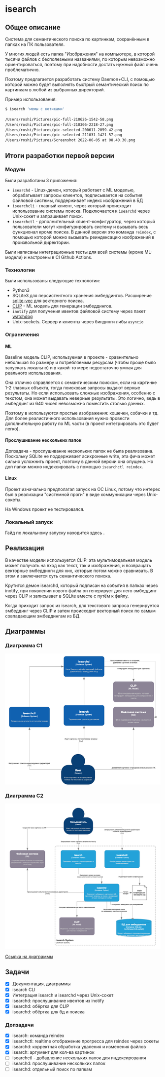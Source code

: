 # isearch 

## Общее описание 

Система для семантического поиска по картинкам, сохранённым в папках на ПК пользователя. 

У многих людей есть папка "Изображения" на компьютере, в которой тысячи файлов с бесполезными названиями, по которым невозможно ориентироваться, поэтому при надобности достать нужный файл очень проблематично. 

Поэтому предлагается разработать систему Daemon+CLI, с помощью которой можно будет выполнять быстрый семантический поиск по картинкам в любой из выбранных директорий. 

Пример использования: 
```bash 
$ isearch 'мемы с котиками' 

/Users/roshi/Pictures/pic-full-210626-1542-58.png
/Users/roshi/Pictures/pic-full-210306-2218-27.png
/Users/roshi/Pictures/pic-selected-200611-2059-42.png
/Users/roshi/Pictures/pic-selected-211031-1421-57.png
/Users/roshi/Pictures/Screenshot 2022-06-05 at 08.40.30.png
```

## Итоги разработки первой версии 

### Модули 

Были разработаны 3 приложения: 

- `isearchd` - Linux-демон, который работает с ML моделью, обрабатывает запросы клиентов, подписывается на события файловой системы, поддерживает индекс изображений в БД 
- `isearchcli` - главный клиент, через который происходит использование системы поиска. Подключается к `isearchd` через Unix-сокет и запрашивает поиск. 
- `isearchctl` - дополнительный клиент-конфигуратор, через который пользователи могут конфигурировать систему и вызывать весь функционал кроме поиска. В данной версии это команда `reindex`, с помощью которой можно вызывать реиндексацию изображений в произвольной директории.
 
Были написаны интеграционные тесты для всей системы (кроме ML-модели) и настроены в CI Github Actions. 

### Технологии

Были использованы следующие технологии: 
- Python3 
- SQLite3 для персистентного хранения эмбеддингов. Расширение [sqlite-vec](https://github.com/asg017/sqlite-vec) для векторного поиска. 
- [CLIP](https://github.com/openai/CLIP) - ML модель для генерации эмбеддингов. 
- `inotify` для получения ивентов файловой систему через пакет [watchdog](https://pypi.org/project/watchdog/)
- Unix-sockets. Сервер и клиенты через биндинги либы `asyncio`

### Ограничения 

#### ML 

Baseline модель CLIP, используемая в проекте - сравнительно небольшая по размеру и потребляемым ресурсам (чтобы проще было запускать локально) 
и в какой-то мере недостаточно умная для реального использования. 

Она отлично справляется с семантическим поиском, если на картинке 1-2 главных объекта, тогда поисковые запросы выдают верные результаты. 
Но если использовать сложные изображения, особенно с текстом, она может выдавать неверные результаты. Это логично, ведь в эмбеддинг из 640 чисел невозможно поместить столько данных. 

Поэтому в [](docs/sample_images) используются простые изображения: кошечки, собачки и тд. Для более реалистичного использования нужно провести дополнительную работу по ML части (в проект интегрировать это будет легко). 

#### Прослушивание нескольких папок 

Допзадача - прослушивание нескольких папок не была реализована. Поскольку SQLite не поддерживает асихронные write, эта фича может сильно усложнить проект, поэтому в данной версии она опущена. Но доп папки можно индексировать с помощью `isearchctl reindex`. 

#### Linux 

Проект изначально предполагал запуск на ОС Linux, потому что интерес был в реализации "системной проги" в виде коммуникации через Unix-сокеты. 

На Windows проект не тестировался. 

### Локальный запуск 

Гайд по локальному запуску находится здесь [](docs/local_usage_guide.md). 

## Реализация 

В качестве модели используется CLIP: эта мультимодальная модель может получать на вход как текст, так и изображения, и возвращать векторные эмбеддинги для них, которые потом можно сравнивать. В этом и заключается суть семантического поиска.  

Крутится демон isearchd, который подписан на события в папках через inotify, при появлении нового файла он генерирует для него эмбеддинг через CLIP и записывает в SQLite вместе с путём к файлу. 

Когда приходит запрос из isearch, для текстового запроса генерируется эмбеддинг через CLIP и затем происходит векторный поиск по самым совпадающим эмбеддингам из БД. 

## Диаграммы 

### Диаграмма C1 
![](docs/diagram_c1.png)

### Диаграмма C2 
![](docs/diagram_c2.png)

[Ссылка на диаграммы](https://drive.google.com/file/d/1ZRCyDkhljztHS2Crj0z7jfxlvnq18PN3/view?usp=sharing)

## Задачи 

- [x] Документация, диаграммы 
- [x] isearch CLI  
- [x] Интеграция isearch и isearchd через Unix-сокет
- [x] isearchd: прослушивание ивентов из inotify 
- [x] isearchd: обёртка для CLIP 
- [x] isearchd: обёртка для бд и поиска 

### Допзадачи 
- [x] isearch: команда reindex
- [x] isearchctl: realtime отображение прогресса для reindex через сокеты
- [x] isearchd: корректная обработка удаления и изменения файлов
- [x] isearch: аргумент для кол-ва картинок 
- [ ] isearchctl - добавление нескольких папок для индексирования
- [ ] isearchd: прослушивание нескольких папок 
- [ ] isearchd: отдельный поиск по папкам
